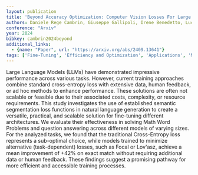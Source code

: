 ```yaml
---
layout: publication
title: 'Beyond Accuracy Optimization: Computer Vision Losses For Large Language Model Fine-tuning'
authors: Daniele Rege Cambrin, Giuseppe Gallipoli, Irene Benedetto, Luca Cagliero, Paolo Garza
conference: "Arxiv"
year: 2024
bibkey: cambrin2024beyond
additional_links:
  - {name: "Paper", url: "https://arxiv.org/abs/2409.13641"}
tags: ['Fine-Tuning', 'Efficiency and Optimization', 'Applications', 'Model Architecture', 'Training Techniques', 'Pretraining Methods']
---
```

Large Language Models (LLMs) have demonstrated impressive performance across
various tasks. However, current training approaches combine standard
cross-entropy loss with extensive data, human feedback, or ad hoc methods to
enhance performance. These solutions are often not scalable or feasible due to
their associated costs, complexity, or resource requirements. This study
investigates the use of established semantic segmentation loss functions in
natural language generation to create a versatile, practical, and scalable
solution for fine-tuning different architectures. We evaluate their
effectiveness in solving Math Word Problems and question answering across
different models of varying sizes. For the analyzed tasks, we found that the
traditional Cross-Entropy loss represents a sub-optimal choice, while models
trained to minimize alternative (task-dependent) losses, such as Focal or
Lov\'asz, achieve a mean improvement of +42% on exact match without requiring
additional data or human feedback. These findings suggest a promising pathway
for more efficient and accessible training processes.
